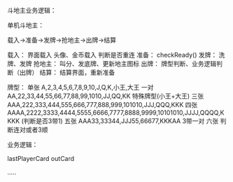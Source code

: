 斗地主业务逻辑：

单机斗地主：

载入->准备->发牌->抢地主->出牌->结算

载入：
界面载入
头像、金币载入
判断是否重连
准备：
checkReady()
发牌：
洗牌、发牌
抢地主：
叫分、发底牌、更新地主图标
出牌：
牌型判断、业务逻辑判断（出牌）
结算：
结算界面，重新准备

牌型：
单张 A,2,3,4,5,6,7,8,9,10,J,Q,K,小王,大王
一对 AA,22,33,44,55,66,77,88,99,1010,JJ,QQ,KK 特殊牌型(小王+大王)
三张 AAA,222,333,444,555,666,777,888,999,101010,JJJ,QQQ,KKK
四张 AAAA,2222,3333,4444,5555,6666,7777,8888,9999,10101010,JJJJ,QQQQ,KKKK (判断是否3带1)
五张 AAA33,33344,JJJ55,66677,KKKAA  3带一对
六张 判断连对或者3顺
 
 业务逻辑：
 
 lastPlayerCard
 outCard
 
 
 .....
 
 


